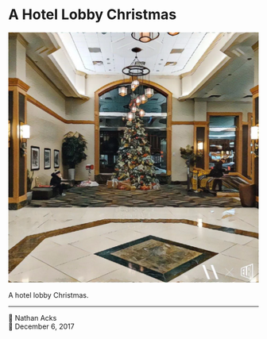 # A Hotel Lobby Christmas

![A Christmas tree in a hotel lobby](assets/dc7354f0bca7e2987f17deb9a7a712df.webp)

A hotel lobby Christmas.

- - - -

👤 Nathan Acks  
📅 December 6, 2017
